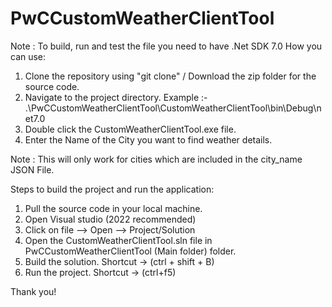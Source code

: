 # PwCCustomWeatherClientTool
Note : To build, run and test the file you need to have .Net SDK 7.0
How you can use:
1. Clone the repository using "git clone" / Download the zip folder for the source code.
2. Navigate to the project directory. Example :- .\PwCCustomWeatherClientTool\CustomWeatherClientTool\bin\Debug\net7.0
3. Double click the CustomWeatherClientTool.exe file.
4. Enter the Name of the City you want to find weather details.

Note : This will only work for cities which are included in the city_name JSON File.

Steps to build the project and run the application: 
1. Pull the source code in your local machine.
2. Open Visual studio (2022 recommended)
3. Click on file --> Open --> Project/Solution
4. Open the CustomWeatherClientTool.sln file in PwCCustomWeatherClientTool (Main folder) folder.
5. Build the solution. Shortcut -> (ctrl + shift + B)
6. Run the project. Shortcut -> (ctrl+f5)



Thank you! 

